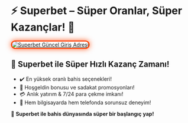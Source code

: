 <h1>⚡ Superbet – Süper Oranlar, Süper Kazançlar! 🤑</h1>

<a href="https://cutt.ly/SuperLink" title="Superbet Güncel Giriş Adresi">
  <img src="https://i.ibb.co/BtMhhf6/g-venligiris.jpg" alt="Superbet Güncel Giriş Adresi" style="max-width: 100%; border: 3px solid #ff4500; border-radius: 15px; box-shadow: 0px 0px 15px rgba(255, 69, 0, 0.8);">
</a>

<h2>🚀 Superbet ile Süper Hızlı Kazanç Zamanı!</h2>
<ul>
  <li>✔️ En yüksek oranlı bahis seçenekleri!</li>
  <li>🎁 Hoşgeldin bonusu ve sadakat promosyonları!</li>
  <li>💳 Anlık yatırım & 7/24 para çekme imkanı!</li>
  <li>📱 Hem bilgisayarda hem telefonda sorunsuz deneyim!</li>
</ul>

<p>🎉 <strong>Superbet ile bahis dünyasında süper bir başlangıç yap!</strong></p>

<meta name="description" content="Superbet ile süper oranlar, süper kazançlar ve kesintisiz bahis keyfi seni bekliyor. Güncel giriş linki burada!">

